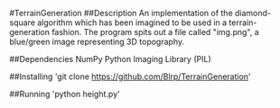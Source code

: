 #TerrainGeneration
##Description
An implementation of the diamond-square algorithm which has been imagined to be used in a terrain-generation fashion. The program spits out a file called "img.png", a blue/green image representing 3D topography.

##Dependencies
NumPy
Python Imaging Library (PIL)

##Installing
'git clone https://github.com/Blrp/TerrainGeneration'

##Running
'python height.py' 
